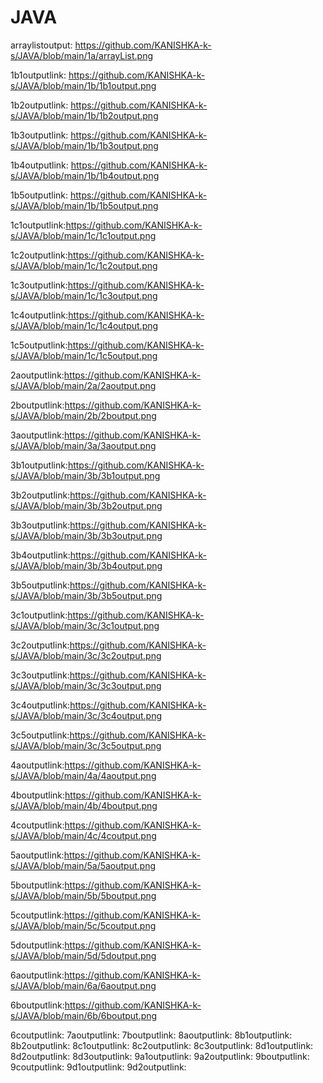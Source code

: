 
# JAVA


arraylistoutput: https://github.com/KANISHKA-k-s/JAVA/blob/main/1a/arrayList.png

1b1outputlink: https://github.com/KANISHKA-k-s/JAVA/blob/main/1b/1b1output.png

1b2outputlink: https://github.com/KANISHKA-k-s/JAVA/blob/main/1b/1b2output.png

1b3outputlink: https://github.com/KANISHKA-k-s/JAVA/blob/main/1b/1b3output.png

1b4outputlink: https://github.com/KANISHKA-k-s/JAVA/blob/main/1b/1b4output.png

1b5outputlink: https://github.com/KANISHKA-k-s/JAVA/blob/main/1b/1b5output.png

1c1outputlink:https://github.com/KANISHKA-k-s/JAVA/blob/main/1c/1c1output.png

1c2outputlink:https://github.com/KANISHKA-k-s/JAVA/blob/main/1c/1c2output.png

1c3outputlink:https://github.com/KANISHKA-k-s/JAVA/blob/main/1c/1c3output.png

1c4outputlink:https://github.com/KANISHKA-k-s/JAVA/blob/main/1c/1c4output.png

1c5outputlink:https://github.com/KANISHKA-k-s/JAVA/blob/main/1c/1c5output.png

2aoutputlink:https://github.com/KANISHKA-k-s/JAVA/blob/main/2a/2aoutput.png

2boutputlink:https://github.com/KANISHKA-k-s/JAVA/blob/main/2b/2boutput.png

3aoutputlink:https://github.com/KANISHKA-k-s/JAVA/blob/main/3a/3aoutput.png

3b1outputlink:https://github.com/KANISHKA-k-s/JAVA/blob/main/3b/3b1output.png

3b2outputlink:https://github.com/KANISHKA-k-s/JAVA/blob/main/3b/3b2output.png

3b3outputlink:https://github.com/KANISHKA-k-s/JAVA/blob/main/3b/3b3output.png

3b4outputlink:https://github.com/KANISHKA-k-s/JAVA/blob/main/3b/3b4output.png

3b5outputlink:https://github.com/KANISHKA-k-s/JAVA/blob/main/3b/3b5output.png

3c1outputlink:https://github.com/KANISHKA-k-s/JAVA/blob/main/3c/3c1output.png

3c2outputlink:https://github.com/KANISHKA-k-s/JAVA/blob/main/3c/3c2output.png

3c3outputlink:https://github.com/KANISHKA-k-s/JAVA/blob/main/3c/3c3output.png

3c4outputlink:https://github.com/KANISHKA-k-s/JAVA/blob/main/3c/3c4output.png

3c5outputlink:https://github.com/KANISHKA-k-s/JAVA/blob/main/3c/3c5output.png

4aoutputlink:https://github.com/KANISHKA-k-s/JAVA/blob/main/4a/4aoutput.png

4boutputlink:https://github.com/KANISHKA-k-s/JAVA/blob/main/4b/4boutput.png

4coutputlink:https://github.com/KANISHKA-k-s/JAVA/blob/main/4c/4coutput.png

5aoutputlink:https://github.com/KANISHKA-k-s/JAVA/blob/main/5a/5aoutput.png

5boutputlink:https://github.com/KANISHKA-k-s/JAVA/blob/main/5b/5boutput.png

5coutputlink:https://github.com/KANISHKA-k-s/JAVA/blob/main/5c/5coutput.png

5doutputlink:https://github.com/KANISHKA-k-s/JAVA/blob/main/5d/5doutput.png

6aoutputlink:https://github.com/KANISHKA-k-s/JAVA/blob/main/6a/6aoutput.png

6boutputlink:https://github.com/KANISHKA-k-s/JAVA/blob/main/6b/6boutput.png

6coutputlink:
7aoutputlink:
7boutputlink:
8aoutputlink:
8b1outputlink:
8b2outputlink:
8c1outputlink:
8c2outputlink:
8c3outputlink:
8d1outputlink:
8d2outputlink:
8d3outputlink:
9a1outputlink:
9a2outputlink:
9boutputlink:
9coutputlink:
9d1outputlink:
9d2outputlink:
